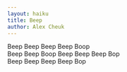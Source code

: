 ```yaml
---
layout: haiku
title: Beep
author: Alex Cheuk
---
```


Beep Beep Beep Beep Boop<br>
Beep Beep Boop Beep Beep Beep Bop<br>
Beep Beep Beep Beep Bop<br>
